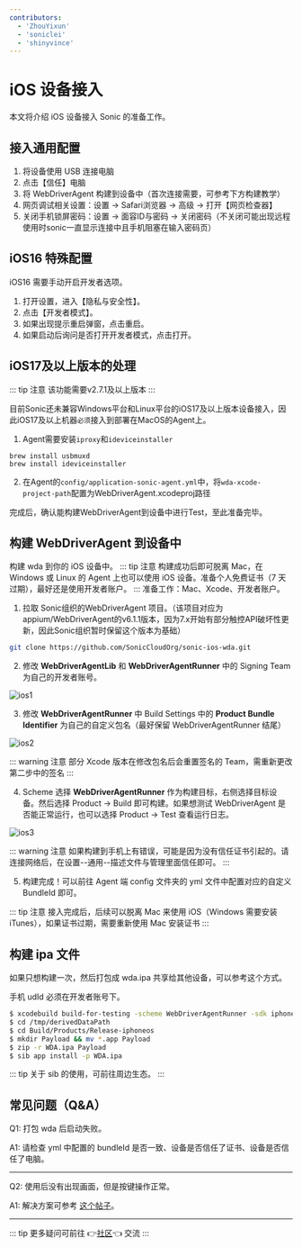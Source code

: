 ```yaml
---
contributors:
  - 'ZhouYixun'
  - 'soniclei'
  - 'shinyvince'
---
```


# iOS 设备接入

本文将介绍 iOS 设备接入 Sonic 的准备工作。

## 接入通用配置

1. 将设备使用 USB 连接电脑
2. 点击【信任】电脑
3. 将 WebDriverAgent 构建到设备中（首次连接需要，可参考下方构建教学）
4. 网页调试相关设置：设置 → Safari浏览器 → 高级 → 打开【网页检查器】
5. 关闭手机锁屏密码：设置 → 面容ID与密码 → 关闭密码（不关闭可能出现远程使用时sonic一直显示连接中且手机阻塞在输入密码页）

## iOS16 特殊配置

iOS16 需要手动开启开发者选项。

1. 打开设置，进入【隐私与安全性】。
2. 点击【开发者模式】。
3. 如果出现提示重启弹窗，点击重启。
4. 如果启动后询问是否打开开发者模式，点击打开。

## iOS17及以上版本的处理

::: tip 注意
该功能需要v2.7.1及以上版本
:::

目前Sonic还未兼容Windows平台和Linux平台的iOS17及以上版本设备接入，因此iOS17及以上机器`必须`接入到部署在MacOS的Agent上。

1. Agent需要安装`iproxy`和`ideviceinstaller`

```shell
brew install usbmuxd
brew install ideviceinstaller
```

2. 在Agent的`config/application-sonic-agent.yml`中，将`wda-xcode-project-path`配置为WebDriverAgent.xcodeproj路径

完成后，确认能构建WebDriverAgent到设备中进行Test，至此准备完毕。

## 构建 WebDriverAgent 到设备中

构建 wda 到你的 iOS 设备中。
::: tip 注意
构建成功后即可脱离 Mac，在 Windows 或 Linux 的 Agent 上也可以使用 iOS 设备。准备个人免费证书（7 天过期），最好还是使用开发者账户。
:::
准备工作：Mac、Xcode、开发者账户。

1. 拉取 Sonic组织的WebDriverAgent 项目。（该项目对应为appium/WebDriverAgent的v6.1.1版本，因为7.x开始有部分触控API破坏性更新，因此Sonic组织暂时保留这个版本为基础）

```bash
git clone https://github.com/SonicCloudOrg/sonic-ios-wda.git
```

2. 修改 **WebDriverAgentLib** 和 **WebDriverAgentRunner** 中的 Signing Team 为自己的开发者账号。

![ios1](./images/ios1.png)

3. 修改 **WebDriverAgentRunner** 中 Build Settings 中的 **Product Bundle Identifier**
   为自己的自定义包名（最好保留 WebDriverAgentRunner 结尾）

![ios2](./images/ios2.png)

::: warning 注意
部分 Xcode 版本在修改包名后会重置签名的 Team，需重新更改第二步中的签名
:::

4. Scheme 选择 **WebDriverAgentRunner** 作为构建目标，右侧选择目标设备。然后选择 Product -> Build 即可构建。如果想测试
   WebDriverAgent 是否能正常运行，也可以选择 Product -> Test 查看运行日志。

![ios3](./images/ios3.png)

::: warning 注意
如果构建到手机上有错误，可能是因为没有信任证书引起的。请连接网络后，在设置--通用--描述文件与管理里面信任即可。
:::

5. 构建完成！可以前往 Agent 端 config 文件夹的 yml 文件中配置对应的自定义 BundleId 即可。

::: tip 注意
接入完成后，后续可以脱离 Mac 来使用 iOS（Windows 需要安装 iTunes），如果证书过期，需要重新使用 Mac 安装证书
:::

## 构建 ipa 文件

如果只想构建一次，然后打包成 wda.ipa 共享给其他设备，可以参考这个方式。

手机 udId 必须在开发者账号下。

```bash
$ xcodebuild build-for-testing -scheme WebDriverAgentRunner -sdk iphoneos -configuration Release -derivedDataPath /tmp/derivedDataPath
$ cd /tmp/derivedDataPath
$ cd Build/Products/Release-iphoneos
$ mkdir Payload && mv *.app Payload
$ zip -r WDA.ipa Payload
$ sib app install -p WDA.ipa
```

::: tip
关于 sib 的使用，可前往周边生态。
:::

## 常见问题（Q&A）

Q1: 打包 wda 后启动失败。

A1: 请检查 yml 中配置的 bundleId 是否一致、设备是否信任了证书、设备是否信任了电脑。

---

Q2: 使用后没有出现画面，但是按键操作正常。

A1: 解决方案可参考 [这个帖子](https://sonic-cloud.wiki/d/27-ios)。

---

::: tip
更多疑问可前往 👉[社区](https://discord.gg/c9ZD6jSyTE)👈 交流
:::
